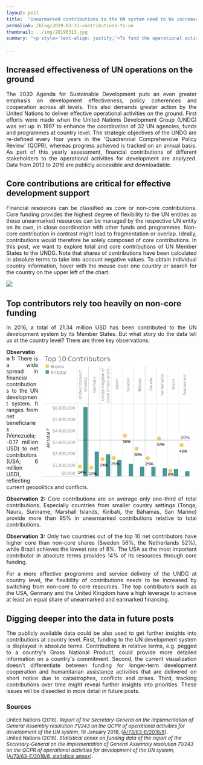 ```yaml
---
layout: post
title:  "Unearmarked contributions to the UN system need to be increased"
permalink: /blog/2019-03-13-contributions-to-un
thumbnail: ../img/20190313.jpg
summary: "<p style='text-align: justify;'>To fund the operational activities of the United Nations for development, Member States and non-governmental organizations provide regular and voluntary financial contributions. For a more effective service delivery on the ground, the current share of unearmarked contributions needs to be stepped up.</p>"

---
```


## Increased effectiveness of UN operations on the ground

<p style='text-align: justify;'>The 2030 Agenda for Sustainable Development puts an even greater emphasis on development effectiveness, policy coherences and cooperation across all levels. This also demands greater action by the United Nations to deliver effective operational activities on the ground. First efforts were made when the United Nations Development Group (UNDG) was set up in 1997 to enhance the coordination of 32 UN agencies, funds and programmes at country level. The strategic objectives of the UNDG are re-defined every four years in the 'Quadrennial Comprehensive Policy Review' (QCPR), whereas progress achieved is tracked on an annual basis. As part of this yearly assessment, financial contributions of different stakeholders to the operational activities for development are analyzed. Data from 2013 to 2016 are publicly accessible and downloadable.</p>

## Core contributions are critical for effective development support

<p style='text-align: justify;'>Financial resources can be classified as core or non-core contributions. Core funding provides the highest degree of flexibility to the UN entities as these unearmarked resources can be managed by the respective UN entity on its own, in close coordination with other funds and programmes. Non-core contribution in contrast might lead to fragmentation or overlap. Ideally, contributions would therefore be solely composed of core contributions. In this post, we want to explore total and core contributions of UN Member States to the UNDG. Note that shares of contributions have been calculated in absolute terms to take into account negative values. To obtain individual country information, hover with the mouse over one country or search for the country on the upper left of the chart.</p>

<div class='tableauPlaceholder' id='viz1552511193355' style='position: relative'><noscript><a href='#'><img alt=' ' src='https:&#47;&#47;public.tableau.com&#47;static&#47;images&#47;QC&#47;QCPRdata-bycountrylevel&#47;ContributionstoUNoperationalactivitiesfordevelopment&#47;1_rss.png' style='border: none' /></a></noscript><object class='tableauViz'  style='display:none;'><param name='host_url' value='https%3A%2F%2Fpublic.tableau.com%2F' /> <param name='embed_code_version' value='3' /> <param name='site_root' value='' /><param name='name' value='QCPRdata-bycountrylevel&#47;ContributionstoUNoperationalactivitiesfordevelopment' /><param name='tabs' value='no' /><param name='toolbar' value='yes' /><param name='static_image' value='https:&#47;&#47;public.tableau.com&#47;static&#47;images&#47;QC&#47;QCPRdata-bycountrylevel&#47;ContributionstoUNoperationalactivitiesfordevelopment&#47;1.png' /> <param name='animate_transition' value='yes' /><param name='display_static_image' value='yes' /><param name='display_spinner' value='yes' /><param name='display_overlay' value='yes' /><param name='display_count' value='yes' /><param name='filter' value='publish=yes' />
</object></div>                
<script type='text/javascript'>                    var divElement = document.getElementById('viz1552511193355');                    var vizElement = divElement.getElementsByTagName('object')[0];                    vizElement.style.width='100%';vizElement.style.height=(divElement.offsetWidth*0.75)+'px';                    var scriptElement = document.createElement('script');                    scriptElement.src = 'https://public.tableau.com/javascripts/api/viz_v1.js';                    vizElement.parentNode.insertBefore(scriptElement, vizElement);                
</script>

## Top contributors rely too heavily on non-core funding

<p style='text-align: justify;'>In 2016, a total of 21.34 million USD has been contributed to the UN development system by its Member States. But what story do the data tell us at the country level? There are three key observations:</p>

<img alt="Top Contibutors" style="float: right" src="../assets/fig2-top-contributors.png" width="400" hspace="10" vspace="10"/>

<p style='text-align: justify;'><b>Observation 1:</b> There is a wide spread in financial contributions to the UN development system. It ranges from net beneficiaries (Venezuela; -0.17 million USD) to net contributors (USA; 6 million USD), reflecting current geopolitics and conflicts.</p>

<p style='text-align: justify;'><b>Observation 2:</b> Core contributions are on average only one-third of total contributions. Especially countries from smaller country settings (Tonga, Nauru, Suriname, Marshall Islands, Kiribati, the Bahamas, San Marino) provide more than 95% in unearmarked contributions relative to total contributions.</p>

<p style='text-align: justify;'><b>Observation 3:</b> Only two countries out of the top 10 net contributors have higher core than non-core shares (Sweden 56%, the Netherlands 52%), while Brazil achieves the lowest rate of 8%. The USA as the most important contributor in absolute terms provides 14% of its resources through core funding.</p>

<p style='text-align: justify;'>For a more effective programme and service delivery of the UNDG at country level, the flexibility of contributions needs to be increased by switching from non-core to core resources. The top contributors such as the USA, Germany and the United Kingdom have a high leverage to achieve at least an equal share of unearmarked and earmarked financing.</p>

## Digging deeper into the data in future posts

<p style='text-align: justify;'>The publicly available data could be also used to get further insights into contributions at country level. First, funding to the UN development system is displayed in absolute terms. Contributions in relative terms, e.g. pegged to a country's Gross National Product, could provide more detailed information on a country's commitment. Second, the current visualization doesn't differentiate between funding for longer-term development cooperation and humanitarian assistance activities that are delivered on short notice due to catastrophes, conflicts and crises. Third, tracking contributions over time might reveal further insights into priorities. These issues will be dissected in more detail in future posts.</p>

### Sources
<font size="-1">
<!--<a href="#ref4">Addis Ababa Action Agenda</a>
<div id="ref1">XXX</div>-->
<div>United Nations (2018). <i>Report of the Secretary-General on the implementation of General Assembly resolution 71/243 on the QCPR of operational activities for development of the UN system</i>, 19 January 2018, (<a href="http://www.un.org/ga/search/view_doc.asp?symbol=E/2018/8&referer=/english/&Lang=E" target="\_blank"><u>A/73/63-E/2018/8</u></a>).</div>

<div>United Nations (2018). <i>Statistical annex on funding data of the report of the Secretary-General on the implementation of General Assembly resolution 71/243 on the QCPR of operational activities for development of the UN system</i>, (<a href="https://www.un.org/ecosoc/en/node/1158673" target="\_blank"><u>A/73/63-E/2018/8, statistical annex</u></a>).</div>
</font>


<!-- Interested to learn more about the history of development effectiveness and policy coherence? Stay tuned, more to come in subsequent posts. -->

<!--
    The funding of operational activities of the UN for development including the core funding of its agencies, funds and programmes

    The regular United Nations budget for the 2018/2019 biennium, approved by the 73rd session of the General Assembly on 22 December 2018, amounts to 5.811 billion US dollars, inclusive of all supplements. The International Criminal Tribunals for the Former Yugoslavia (ICTY, 98.1 million US dollars) and Rwanda (ICTR, 5.8 million US dollars, transacted in 2016) both have their own regular two‑year budgets, as does the associated International Residual Mechanism for Criminal Tribunals (IRMCT, 97,7 million US dollars). These budgets are funded in equal parts from the regular contributions scale and the peacekeeping scale.

The numerous United Nations programmes and funds (UNDP, UNFPA, UNEP, etc.) receive additional financing through voluntary contributions from the member states.

The Development System Reform process will mean significant changes to the setup, leadership, accountability mechanisms and capacities of the whole UN development system; ensuring it meets national needs. not only for implementing the SDGs, but also  in meeting the climate change commitments made through the 2015 Paris Agreement.

More specifically, the reform gives Resident Coordinators – the most senior UN development officials at the country level – a dedicated, independent role in coordinating the activities of all the various UN entities working on behalf of people across the world locally, which make up UN Country Teams.

<p style='text-align: justify;'><font size="-1"><em>Instruction: </em></font></p>

With the reform, the functions of the Resident Coordinator are now separated from those of the resident representative of the UN Development Programme (UNDP).-->
